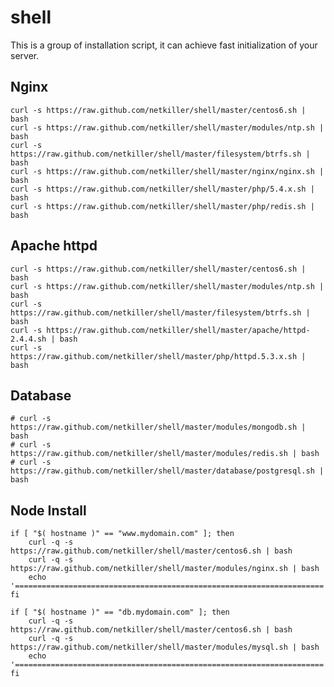 shell
=====
This is a group of installation script, it can achieve fast initialization of your server.

Nginx
-----

    curl -s https://raw.github.com/netkiller/shell/master/centos6.sh | bash
    curl -s https://raw.github.com/netkiller/shell/master/modules/ntp.sh | bash
    curl -s https://raw.github.com/netkiller/shell/master/filesystem/btrfs.sh | bash
    curl -s https://raw.github.com/netkiller/shell/master/nginx/nginx.sh | bash
    curl -s https://raw.github.com/netkiller/shell/master/php/5.4.x.sh | bash
    curl -s https://raw.github.com/netkiller/shell/master/php/redis.sh | bash

Apache httpd
------------

    curl -s https://raw.github.com/netkiller/shell/master/centos6.sh | bash
    curl -s https://raw.github.com/netkiller/shell/master/modules/ntp.sh | bash
    curl -s https://raw.github.com/netkiller/shell/master/filesystem/btrfs.sh | bash
    curl -s https://raw.github.com/netkiller/shell/master/apache/httpd-2.4.4.sh | bash
    curl -s https://raw.github.com/netkiller/shell/master/php/httpd.5.3.x.sh | bash 

Database
--------

    # curl -s https://raw.github.com/netkiller/shell/master/modules/mongodb.sh | bash 
    # curl -s https://raw.github.com/netkiller/shell/master/modules/redis.sh | bash
    # curl -s https://raw.github.com/netkiller/shell/master/database/postgresql.sh | bash
    
Node Install
------------

    if [ "$( hostname )" == "www.mydomain.com" ]; then
		curl -q -s https://raw.github.com/netkiller/shell/master/centos6.sh | bash
		curl -q -s https://raw.github.com/netkiller/shell/master/modules/nginx.sh | bash
        echo '====================================================================='
    fi

    if [ "$( hostname )" == "db.mydomain.com" ]; then
		curl -q -s https://raw.github.com/netkiller/shell/master/centos6.sh | bash
		curl -q -s https://raw.github.com/netkiller/shell/master/modules/mysql.sh | bash
        echo '====================================================================='
    fi
